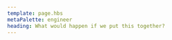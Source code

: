 ```yaml
---
template: page.hbs
metaPalette: engineer
heading: What would happen if we put this together?
---
```

